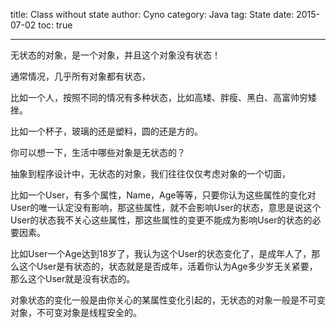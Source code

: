 title: Class without state
author: Cyno
category: Java
tag: State
date: 2015-07-02
toc: true

---

无状态的对象，是一个对象，并且这个对象没有状态！

通常情况，几乎所有对象都有状态，

比如一个人，按照不同的情况有多种状态，比如高矮、胖瘦、黑白、高富帅穷矮挫。

比如一个杯子，玻璃的还是塑料，圆的还是方的。

你可以想一下，生活中哪些对象是无状态的？

抽象到程序设计中，无状态的对象，我们往往仅仅考虑对象的一个切面，

比如一个User，有多个属性，Name，Age等等，只要你认为这些属性的变化对User的唯一认定没有影响，那这些属性，就不会影响User的状态，意思是说这个User的状态我不关心这些属性，那这些属性的变更不能成为影响User的状态的必要因素。

比如User一个Age达到18岁了，我认为这个User的状态变化了，是成年人了，那么这个User是有状态的，状态就是是否成年，活着你认为Age多少岁无关紧要，那么这个User就是没有状态的。

对象状态的变化一般是由你关心的某属性变化引起的，无状态的对象一般是不可变对象，不可变对象是线程安全的。
